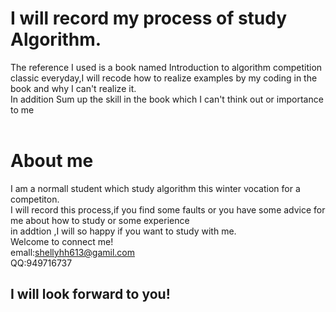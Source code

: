# I will record my process of study Algorithm.<br>
The reference I used is a book named Introduction to algorithm competition classic
everyday,I will recode how to realize examples by my coding in the book and why I can't
realize it.<br>In addition Sum up the skill in the book which I can't think out or importance to me<br>
<br>
# About me<br>
I am a normall student which study algorithm this winter vocation for a competiton.<br>
I will record this process,if you find some faults or you have some advice for me about how to study or some experience<br>
in addtion ,I will so happy if you want to study with me.<br>
Welcome to connect me!<br>
emall:shellyhh613@gamil.com<br>
QQ:949716737<br>
## I will look forward to you!
